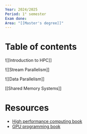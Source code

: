 ```yaml
---
Year: 2024/2025
Period: 1° semester
Exam done: 
Area: "[[Master's degree]]"
---
```

# Table of contents

![[Introduction to HPC]]

![[Stream Parallelism]]

![[Data Parallelism]]

[[Shared Memory Systems]]

# Resources

- [High performance computing book](https://www.amazon.it/performance-computing-Parallel-processing-architectures/dp/8867413724/ref=sr_1_1?crid=11Y163TD2AUXJ&dib=eyJ2IjoiMSJ9.10kfLn3TKy1UtU5pAFniQjvUeVffW16gso0W9gT3xewuhVHPgVT1I9TpffAXWJu97d4jKsP_uoRDHMWIcHxnOws2poOgjnd5isJFpvkvRueZ7oBqBVUEQ75dBIiZC80_pAYw_jpk_27VteP1jq4uQWY-7_OKocfW_J__a31HEbf_huAurGuKMjBkLwSF3HEhcktA28yk5ZapPGbNL6091Jo4tkf-p7hkZUy8W-pC2ZnPcurXzVoUyFxMmv6rBzzl38E4EfMFJptMm7pU6U5qNFZV-Ahwq4v3cY2FyYZP-DE.CfMOYPt5qBwGvKCqWrDtTZWivfK2RZVedwDaTbCVYv4&dib_tag=se&keywords=high+performance+computing&qid=1727000539&sprefix=high+per%2Caps%2C135&sr=8-1)
- [GPU programming book](https://www.amazon.it/Programming-Massively-Parallel-Processors-Hands/dp/0323912311/ref=sr_1_1?crid=31ZW5ZAZWVVN7&dib=eyJ2IjoiMSJ9.R2OXts15yPOOtASiENDYxTfRbW_0NLjcRWxonsPql7aYQ-59KrZQ8IoHvZ7o02cv42Hp5l3yfgVkU5ZD7fpI78LtuKNvxKLgdjuB28LyNSjdBLZs9NiFJ1mkbAV-auCzL6GAAM2NbrQbRzX4fiVMUX4n2if_B4VilgcyjCijIb3Wwu3iN7cKglDAw-yrKRiCNfAk29OStUGJrBzTvSf4i1pVoTcRhzKZfDNyMrJCT-k.ggl9-_TS9IPVKbUKEozy3FE9OrX50Mcx-6aOKGObyLk&dib_tag=se&keywords=programming+massively+parallel+processors&qid=1727000698&sprefix=programming+massi%2Caps%2C154&sr=8-1&ufe=INHOUSE_INSTALLMENTS%3AIT_IHI_5M_AUTOMATED)